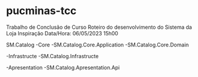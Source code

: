# pucminas-tcc
Trabalho de Conclusão de Curso
Roteiro do desenvolvimento do Sistema da Loja Inspiração
Data/Hora: 06/05/2023 15h00

SM.Catalog
-Core
 -SM.Catalog.Core.Application
 -SM.Catalog.Core.Domain
  
-Infrastructe
 -SM.Catalog.Infrastructe

 -Apresentation
 -SM.Catalog.Apresentation.Api